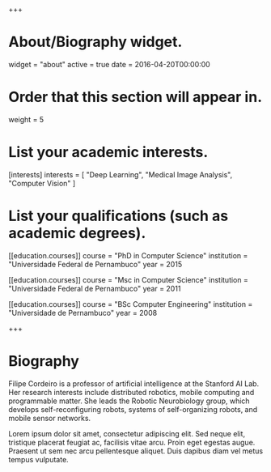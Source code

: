 +++
# About/Biography widget.
widget = "about"
active = true
date = 2016-04-20T00:00:00

# Order that this section will appear in.
weight = 5

# List your academic interests.
[interests]
  interests = [
    "Deep Learning",
    "Medical Image Analysis",
    "Computer Vision"
  ]

# List your qualifications (such as academic degrees).
[[education.courses]]
  course = "PhD in Computer Science"
  institution = "Universidade Federal de Pernambuco"
  year = 2015

[[education.courses]]
  course = "Msc in Computer Science"
  institution = "Universidade Federal de Pernambuco"
  year = 2011

[[education.courses]]
  course = "BSc Computer Engineering"
  institution = "Universidade de Pernambuco"
  year = 2008
 
+++

# Biography

Filipe Cordeiro is a professor of artificial intelligence at the Stanford AI Lab. Her research interests include distributed robotics, mobile computing and programmable matter. She leads the Robotic Neurobiology group, which develops self-reconfiguring robots, systems of self-organizing robots, and mobile sensor networks.

Lorem ipsum dolor sit amet, consectetur adipiscing elit. Sed neque elit, tristique placerat feugiat ac, facilisis vitae arcu. Proin eget egestas augue. Praesent ut sem nec arcu pellentesque aliquet. Duis dapibus diam vel metus tempus vulputate. 
